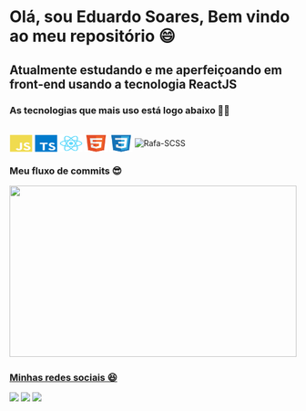# Olá, sou Eduardo Soares, Bem vindo ao meu repositório 😄

## Atualmente estudando e me aperfeiçoando em front-end usando a tecnologia ReactJS

<!--
- 🔭 Atualmente estudando e me aperfeiçoando em front-end usando a tecnologia ReactJS
-->
### As tecnologias que mais uso está logo abaixo 🤷‍♂️
<div style="display: inline_block"><br>
  <img align="center" alt="Rafa-Js" height="30" width="40" src="https://raw.githubusercontent.com/devicons/devicon/master/icons/javascript/javascript-plain.svg">
  <img align="center" alt="Rafa-Ts" height="30" width="40" src="https://raw.githubusercontent.com/devicons/devicon/master/icons/typescript/typescript-plain.svg">
  <img align="center" alt="Rafa-React" height="30" width="40" src="https://raw.githubusercontent.com/devicons/devicon/master/icons/react/react-original.svg">
  <img align="center" alt="Rafa-HTML" height="30" width="40" src="https://raw.githubusercontent.com/devicons/devicon/master/icons/html5/html5-original.svg">
  <img align="center" alt="Rafa-CSS" height="30" width="40" src="https://raw.githubusercontent.com/devicons/devicon/master/icons/css3/css3-original.svg">
  <img align="center" alt="Rafa-SCSS" height="40" width="100" src="https://img.shields.io/badge/Sass-CC6699?style=for-the-badge&logo=sass&logoColor=white">  
</div>

### Meu fluxo de commits 😎
<div align="center">
  <a href="https://github.com/eduardo1199">
  <img height="300em" width="100%" src="https://github-readme-stats.vercel.app/api/top-langs/?username=eduardo1199&layout=compact&langs_count=7&theme=dracula" />
</div>

### Minhas redes sociais 😆

  <a href="https://instagram.com/eduardosoares96" target="_blank"><img src="https://img.shields.io/badge/-Instagram-%23E4405F?style=for-the-badge&logo=instagram&logoColor=white" target="_blank"></a>
  <a href="https://discord.gg/Eduardo Soares (eds)" target="_blank"><img src="https://img.shields.io/badge/Discord-7289DA?style=for-the-badge&logo=discord&logoColor=white" target="_blank"></a>
  <a href="https://www.linkedin.com/in/eduardo-soares-0221501b4/" target="_blank"><img src="https://img.shields.io/badge/-LinkedIn-%230077B5?style=for-the-badge&logo=linkedin&logoColor=white" target="_blank"></a> 
